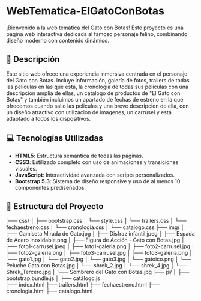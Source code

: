 # WebTematica-ElGatoConBotas

¡Bienvenido a la web temática del Gato con Botas! Este proyecto es una página web interactiva dedicada al famoso personaje felino, combinando diseño moderno con contenido dinámico.

## 📌 Descripción

Este sitio web ofrece una experiencia inmersiva centrada en el personaje del Gato con Botas. Incluye información, galería de fotos, trailers de todas las peliculas en las que está, la cronologia de todas sus peliculas con una descripción amplia de ellas, un catalogo de productos de "El Gato con Botas" y también incluimos un apartado de fechas de estreno en la que ofrecemos cuando salio las peliculas y una breve descripcion de ella, con un diseño atractivo con utilizacion de imagenes, un carrusel y está adaptado a todos los dispositivos.

## 💻 Tecnologías Utilizadas

- **HTML5**: Estructura semántica de todas las páginas.
- **CSS3**: Estilizado completo con uso de animaciones y transiciones visuales.
- **JavaScript**: Interactividad avanzada con scripts personalizados.
- **Bootstrap 5.3**: Sistema de diseño responsive y uso de al menos 10 componentes prediseñados.

## 📁 Estructura del Proyecto
├── css/
│   ├── bootstrap.css
│   └── style.css
│   └── trailers.css
│   └── fechaestreno.css
│   └── cronologia.css
│   └── catalogo.css
├── img/
│   ├── Camiseta Mirada de Gato.jpg
│   ├── Disfraz infantil.jpeg
│   ├── Espada de Acero Inoxidable.png
│   ├── Figura de Acción - Gato con Botas.jpg
│   ├── foto1-carrusel.jpeg
│   ├── foto1-galeria.png
│   ├── foto2-carrusel.jpg
│   ├── foto2-galeria.png
│   ├── foto3-carrusel.jpg
│   ├── foto3-galeria.png
│   └── gato1.jpg
│   └── gato2.jpg
│   └── gato3.jpg
│   └── gatoico.png
│   └── Peluche Gato con Botas.jpg
│   └── shrek_2.jpg
│   └── shrek_4.jpg
│   └── Shrek_Tercero.jpg
│   └── Sombrero del Gato con Botas.jpg
├── js/
│   ├── bootstrap.bundle.js
│   ├── catálogo.js
│   
├── index.html
├── trailers.html
├── fechaestreno.html
├── cronologia.html
├── catalogo.html
